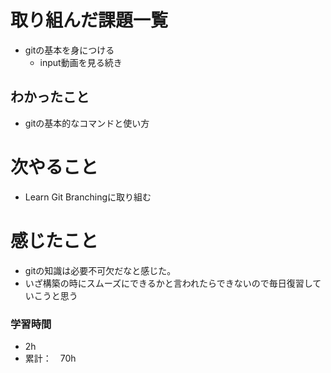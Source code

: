 # 取り組んだ課題一覧
- gitの基本を身につける
  * input動画を見る続き

## わかったこと
- gitの基本的なコマンドと使い方

# 次やること
- Learn Git Branchingに取り組む

# 感じたこと
- gitの知識は必要不可欠だなと感じた。
- いざ構築の時にスムーズにできるかと言われたらできないので毎日復習していこうと思う

### 学習時間
- 2h
- 累計：　70h
